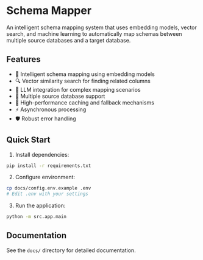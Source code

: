 # Schema Mapper

An intelligent schema mapping system that uses embedding models, vector search, and machine learning to automatically map schemas between multiple source databases and a target database.

## Features

- 🧠 Intelligent schema mapping using embedding models
- 🔍 Vector similarity search for finding related columns
- 🤖 LLM integration for complex mapping scenarios
- 💾 Multiple source database support
- 🚀 High-performance caching and fallback mechanisms
- ⚡ Asynchronous processing
- 🛡️ Robust error handling

## Quick Start

1. Install dependencies:

```bash
pip install -r requirements.txt
```

2. Configure environment:

```bash
cp docs/config.env.example .env
# Edit .env with your settings
```

3. Run the application:

```bash
python -m src.app.main
```

## Documentation

See the `docs/` directory for detailed documentation.

